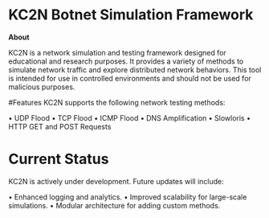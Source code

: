 # KC2N Botnet Simulation Framework

__About__

KC2N is a network simulation and testing framework designed for educational and research purposes. It provides a variety of methods to simulate network traffic and explore distributed network behaviors. This tool is intended for use in controlled environments and should not be used for malicious purposes.

#Features
KC2N supports the following network testing methods:

• UDP Flood
• TCP Flood
• ICMP Flood
• DNS Amplification
• Slowloris
• HTTP GET and POST Requests

# Current Status
KC2N is actively under development. Future updates will include:

• Enhanced logging and analytics.
• Improved scalability for large-scale simulations.
• Modular architecture for adding custom methods.
